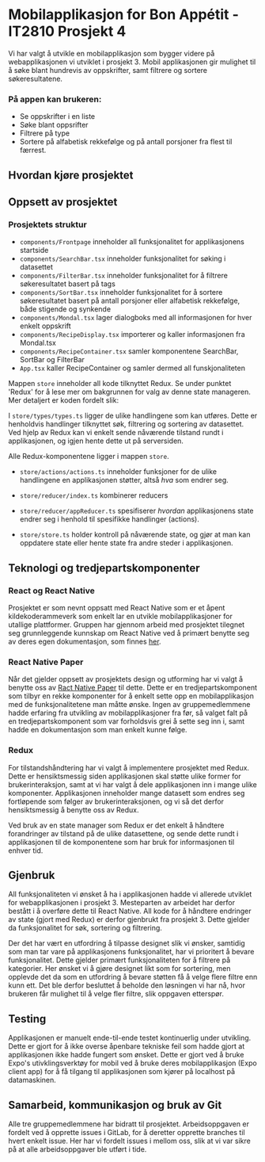 # Mobilapplikasjon for Bon Appétit - IT2810 Prosjekt 4

Vi har valgt å utvikle en mobilapplikasjon som bygger videre på webapplikasjonen vi utviklet i prosjekt 3. Mobil applikasjonen gir mulighet til å søke blant hundrevis av oppskrifter, samt filtrere og sortere søkeresultatene. 

### På appen kan brukeren:
- Se oppskrifter i en liste
- Søke blant oppsrifter
- Filtrere på type
- Sortere på alfabetisk rekkefølge og på antall porsjoner fra flest til færrest.

## Hvordan kjøre prosjektet

## Oppsett av prosjektet



### Prosjektets struktur
- `components/Frontpage` inneholder all funksjonalitet for applikasjonens startside
- `components/SearchBar.tsx` inneholder funksjonalitet for søking i datasettet
- `components/FilterBar.tsx` inneholder funksjonalitet for å filtrere søkeresultatet basert på tags
- `components/SortBar.tsx` inneholder funksjonalitet for å sortere søkeresultatet basert på antall porsjoner eller alfabetisk rekkefølge, både stigende og synkende
- `components/Mondal.tsx` lager dialogboks med all informasjonen for hver enkelt oppskrift
- `components/RecipeDisplay.tsx` importerer og kaller informasjonen fra Mondal.tsx
- `components/RecipeContainer.tsx` samler komponentene SearchBar, SortBar og FilterBar
- `App.tsx` kaller RecipeContainer og samler dermed all funskjonaliteten

Mappen `store` inneholder all kode tilknyttet Redux. Se under punktet 'Redux' for å lese mer om bakgrunnen for valg av denne state manageren. Mer detaljert er koden fordelt slik: 

I `store/types/types.ts` ligger de ulike handlingene som kan utføres. Dette er henholdvis handlinger tilknyttet søk, filtrering og sortering av datasettet. Ved hjelp av Redux kan vi enkelt sende nåværende tilstand rundt i applikasjonen, og igjen hente dette ut på serversiden. 

Alle Redux-komponentene ligger i mappen `store`.

-  `store/actions/actions.ts` inneholder funksjoner for de ulike handlingene en applikasjonen støtter, altså _hva_ som endrer seg.

-  `store/reducer/index.ts` kombinerer reducers

-  `store/reducer/appReducer.ts` spesifiserer _hvordan_ applikasjonens state endrer seg i henhold til spesifikke handlinger (actions).

-  `store/store.ts` holder kontroll på nåværende state, og gjør at man kan oppdatere state eller hente state fra andre steder i applikasjonen.

    


## Teknologi og tredjepartskomponenter
### React og React Native
Prosjektet er som nevnt oppsatt med React Native som er et åpent kildekoderammeverk som enkelt lar en utvikle mobilapplikasjoner for utallige plattformer. Gruppen har gjennom arbeid med prosjektet tilegnet seg grunnleggende kunnskap om React Native ved å primært benytte seg av deres egen dokumentasjon, som finnes [her](https://reactnative.dev/docs/getting-started). 

### React Native Paper
Når det gjelder oppsett av prosjektets design og utforming har vi valgt å benytte oss av [Ract Native Paper](https://callstack.github.io/react-native-paper/)  til dette. Dette er en tredjepartskomponent som tilbyr en rekke komponenter for å enkelt sette opp en mobilapplikasjon med de funksjonalitetene man måtte ønske. Ingen av gruppemedlemmene hadde erfaring fra utvikling av mobilapplikasjoner fra før, så valget falt på en tredjepartskomponent som var forholdsvis grei å sette seg inn i, samt hadde en dokumentasjon som man enkelt kunne følge. 

### Redux
For tilstandshåndtering har vi valgt å implementere prosjektet med Redux. Dette er hensiktsmessig siden applikasjonen skal støtte ulike former for brukerinteraksjon, samt at vi har valgt å dele applikasjonen inn i mange ulike komponenter. Applikasjonen inneholder mange datasett som endres seg fortløpende som følger av brukerinteraksjonen, og vi så det derfor hensiktsmessig å benytte oss av Redux. 

Ved bruk av en state manager som Redux er det enkelt å håndtere forandringer av tilstand på de ulike datasettene, og sende dette rundt i applikasjonen til de komponentene som har bruk for informasjonen til enhver tid.

## Gjenbruk
All funksjonaliteten vi ønsket å ha i applikasjonen hadde vi allerede utviklet for webapplikasjonen i prosjekt 3. Mesteparten av arbeidet har derfor bestått i å overføre dette til React Native. All kode for å håndtere endringer av state (gjort med Redux) er derfor gjenbrukt fra prosjekt 3. Dette gjelder da funksjonalitet for søk, sortering og filtrering. 

Der det har vært en utfordring å tilpasse designet slik vi ønsker, samtidig som man tar vare på applikasjonens funksjonalitet, har vi prioritert å bevare funksjonalitet. Dette gjelder primært funksjonaliteten for å filtrere på kategorier. Her ønsket vi å gjøre designet likt som for sortering, men opplevde det da som en utfordring å bevare støtten få å velge flere filtre enn kunn ett. Det ble derfor besluttet å beholde den løsningen vi har nå, hvor brukeren får mulighet til å velge fler filtre, slik oppgaven etterspør. 


## Testing
Applikasjonen er manuelt ende-til-ende testet kontinuerlig under utvikling. Dette er gjort for å ikke overse åpenbare tekniske feil som hadde gjort at applikasjonen ikke hadde fungert som ønsket. Dette er gjort ved å bruke Expo's utivklingsverktøy for mobil ved å bruke deres mobilapplikasjon (Expo client app) for å få tilgang til applikasjonen som kjører på localhost på datamaskinen.  

## Samarbeid, kommunikasjon og bruk av Git
Alle tre gruppemedlemmene har bidratt til prosjektet. Arbeidsoppgaven er fordelt ved å opprette issues i GitLab, for å deretter opprette branches til hvert enkelt issue. Her har vi fordelt issues i mellom oss, slik at vi var sikre på at alle arbeidsoppgaver ble utført i tide. 
